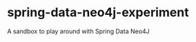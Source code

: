 spring-data-neo4j-experiment
============================

A sandbox to play around with Spring Data Neo4J
